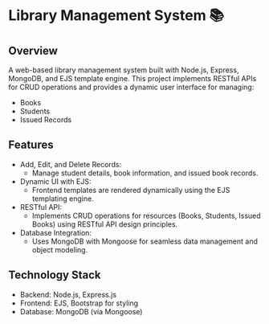 # Library Management System 📚
## Overview
A web-based library management system built with Node.js, Express, MongoDB, and EJS template engine. This project implements RESTful APIs for CRUD operations and provides a dynamic user interface for managing:
* Books
* Students
* Issued Records

## Features
* Add, Edit, and Delete Records:
  - Manage student details, book information, and issued book records.
* Dynamic UI with EJS:
  - Frontend templates are rendered dynamically using the EJS templating engine.
* RESTful API:
  - Implements CRUD operations for resources (Books, Students, Issued Books) using RESTful API design principles.
* Database Integration:
  - Uses MongoDB with Mongoose for seamless data management and object modeling.
## Technology Stack
 * Backend: Node.js, Express.js
 * Frontend: EJS, Bootstrap for styling
 * Database: MongoDB (via Mongoose) 
